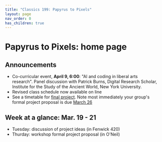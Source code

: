 ```yaml
---
title: "Classics 199: Papyrus to Pixels"
layout: page
nav_order: 0
has_children: true
---
```



# Papyrus to Pixels: home page


## Announcements


- Co-curricular event, **April 9, 6:00**: "AI and coding in liberal arts research". Panel discussion with Patrick Burns, Digital Research Scholar, Institute for the Study of the Ancient World, New York University.
- Revised class schedule now available on line
- See a timetable for [final project](../project/). Note most immediately your group's formal project proposal is due [March 26](../project/stage2/)
    


## Week at a glance: Mar. 19 - 21

- Tuesday: discussion of project ideas (in Fenwick 420)
- Thurday: workshop formal project proposal (in O'Neil)


